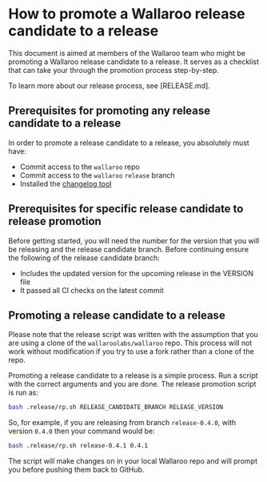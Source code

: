 # How to promote a Wallaroo release candidate to a release

This document is aimed at members of the Wallaroo team who might be promoting a Wallaroo release candidate to a release. It serves as a checklist that can take your through the promotion process step-by-step.

To learn more about our release process, see [RELEASE.md].

## Prerequisites for promoting any release candidate to a release

In order to promote a release candidate to a release, you absolutely must have:

* Commit access to the `wallaroo` repo
* Commit access to the `wallaroo` `release` branch
* Installed the [changelog tool](https://github.com/ponylang/changelog-tool)

## Prerequisites for specific release candidate to release promotion

Before getting started, you will need the number for the version that you will be releasing and the release candidate branch. Before continuing ensure the following of the release candidate branch:

* Includes the updated version for the upcoming release in the VERSION file
* It passed all CI checks on the latest commit

## Promoting a release candidate to a release

Please note that the release script was written with the assumption that you are using a clone of the `wallaroolabs/wallaroo` repo. This process will not work without modification if you try to use a fork rather than a clone of the repo.

Promoting a release candidate to a release is a simple process. Run a script with the correct arguments and you are done. The release promotion script is run as:

```bash
bash .release/rp.sh RELEASE_CANDIDATE_BRANCH RELEASE_VERSION
```

So, for example, if you are releasing from branch `release-0.4.0`, with version `0.4.0` then your command would be:

```bash
bash .release/rp.sh release-0.4.1 0.4.1
```

The script will make changes on in your local Wallaroo repo and will prompt you before pushing them back to GitHub.
